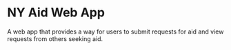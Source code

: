 # NY Aid Web App

A web app that provides a way for users to submit requests for aid and view requests from others seeking aid.